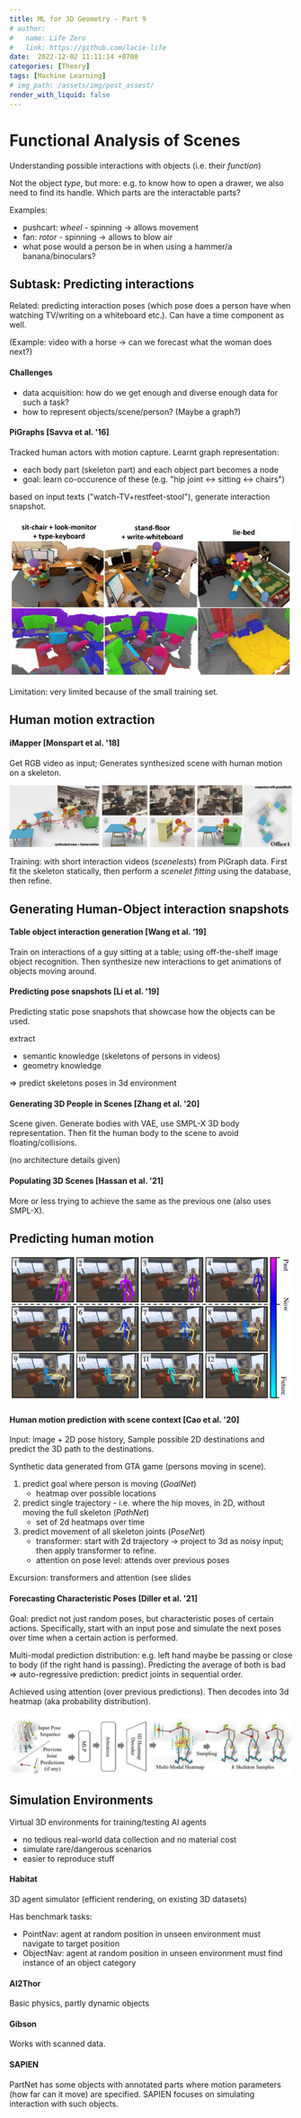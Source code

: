 ```yaml
---
title: ML for 3D Geometry - Part 9 
# author:
#   name: Life Zero
#   link: https://github.com/lacie-life
date:  2022-12-02 11:11:14 +0700
categories: [Theory]
tags: [Machine Learning]
# img_path: /assets/img/post_assest/
render_with_liquid: false
---
```


# Functional Analysis of Scenes

Understanding possible interactions with objects (i.e. their *function*)

Not the object *type*, but more: e.g. to know how to open a drawer, we also need to find its handle. Which parts are the interactable parts?

Examples:
- pushcart: *wheel* - spinning -> allows movement
- fan: *rotor* - spinning -> allows to blow air
- what pose would a person be in when using a hammer/a banana/binoculars?

## Subtask: Predicting interactions
Related: predicting interaction poses (which pose does a person have when watching TV/writing on a whiteboard etc.). Can have a time component as well.

(Example: video with a horse -> can we forecast what the woman does next?)


#### Challenges
- data acquisition: how do we get enough and diverse enough data for such a task?
- how to represent objects/scene/person? (Maybe a graph?)


#### PiGraphs [Savva et al. '16]
Tracked human actors with motion capture. Learnt graph representation:
- each body part (skeleton part) and each object part becomes a node
- goal: learn co-occurence of these (e.g. "hip joint <-> sitting <-> chairs")

based on input texts ("watch-TV+restfeet-stool"), generate interaction snapshot.

![Fig.1](https://github.com/lacie-life/lacie-life.github.io/blob/main/assets/img/post_assest/pigraphs.png?raw=true)

Limitation: very limited because of the small training set.

## Human motion extraction
#### iMapper [Monspart et al. '18]
Get RGB video as input; Generates synthesized scene with human motion on a skeleton.

![Fig.2](https://github.com/lacie-life/lacie-life.github.io/blob/main/assets/img/post_assest/iMapper-input-output.png?raw=true)

Training: with short interaction videos (*scenelests*) from PiGraph data.
First fit the skeleton statically, then perform a *scenelet fitting* using the database, then refine.

## Generating Human-Object interaction snapshots
#### Table object interaction generation [Wang et al. ‘19]
Train on interactions of a guy sitting at a table; using off-the-shelf image object recognition. Then synthesize new interactions to get animations of objects moving around.

#### Predicting pose snapshots [Li et al. '19]
Predicting static pose snapshots that showcase how the objects can be used.

extract
- semantic knowledge (skeletons of persons in videos)
- geometry knowledge

=> predict skeletons poses in 3d environment

#### Generating 3D People in Scenes [Zhang et al. '20]
Scene given. Generate bodies with VAE, use SMPL-X 3D body representation.
Then fit the human body to the scene to avoid floating/collisions.

(no architecture details given)

#### Populating 3D Scenes [Hassan et al. '21]
More or less trying to achieve the same as the previous one (also uses SMPL-X).


## Predicting human motion
![Fig.3](https://github.com/lacie-life/lacie-life.github.io/blob/main/assets/img/post_assest/predict-human-motion.png?raw=true)

#### Human motion prediction with scene context [Cao et al. '20]
Input: image + 2D pose history, Sample possible 2D destinations and predict the 3D path to the destinations.

Synthetic data generated from GTA game (persons moving in scene).

1. predict goal where person is moving (*GoalNet*)
	- heatmap over possible locations
2. predict single trajectory - i.e. where the hip moves, in 2D, without moving the full skeleton (*PathNet*)
	-  set of 2d heatmaps over time
3. predict movement of all skeleton joints (*PoseNet*)
	- transformer: start with 2d trajectory -> project to 3d as noisy input; then apply transformer to refine.
	- attention on pose level: attends over previous poses 

Excursion: transformers and attention (see slides


#### Forecasting Characteristic Poses [Diller et al. '21]
Goal: predict not just random poses, but characteristic poses of certain actions. Specifically, start with an input pose and simulate the next poses over time when a certain action is performed.

Multi-modal prediction distribution: e.g. left hand maybe be passing or close to body (if the right hand is passing). Predicting the average of both is bad => auto-regressive prediction: predict joints in sequential order.

Achieved using attention (over previous predictions). Then decodes into 3d heatmap (aka probability distribution).

![Fig.4](https://github.com/lacie-life/lacie-life.github.io/blob/main/assets/img/post_assest/forecasting-characteristic-poses.png?raw=true)

## Simulation Environments
Virtual 3D environments for training/testing AI agents
- no tedious real-world data collection and no material cost
- simulate rare/dangerous scenarios
- easier to reproduce stuff

#### Habitat
3D agent simulator (efficient rendering, on existing 3D datasets)

Has benchmark tasks:
- PointNav: agent at random position in unseen environment must navigate to target position
- ObjectNav: agent at random position in unseen environment must find instance of an object category

#### AI2Thor
Basic physics, partly dynamic objects

#### Gibson
Works with scanned data.

#### SAPIEN
PartNet has some objects with annotated parts where motion parameters (how far can it move) are specified. SAPIEN focuses on simulating interaction with such objects.

